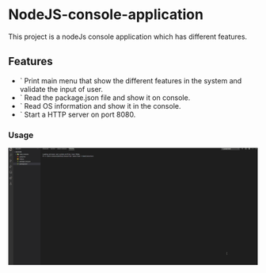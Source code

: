 # NodeJS-console-application
This project is a nodeJs console application which has different features. 

## Features
* ` Print main menu that show the different features in the system and validate the input of user. 
* ` Read the package.json file and show it on console.
* ` Read OS information and show it in the console. 
* ` Start a HTTP server on port 8080.

### Usage
![](javascriptApp.gif)
